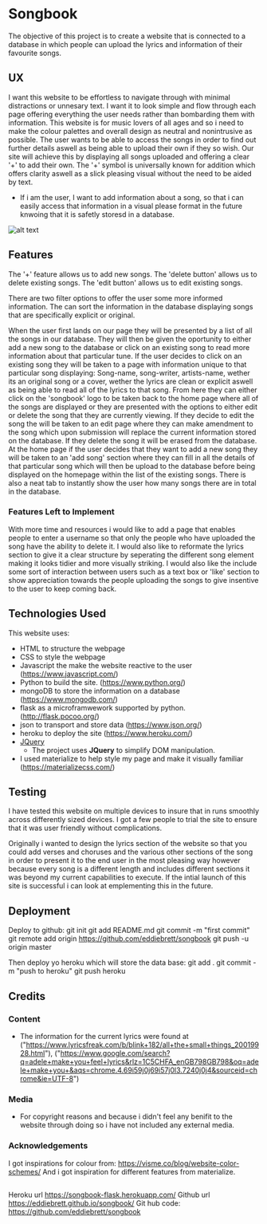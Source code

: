 # Songbook

The objective of this project is to create a website that is connected to a database in which people can upload the lyrics and information of their favourite songs.

 
## UX
 
I want this website to be effortless to navigate through with minimal distractions or unnesary text. I want it to look simple and flow through each page offering everything the user needs rather than bombarding them with information. This website is for music lovers of all ages and so i need to make the colour palettes and overall design as neutral and nonintrusive as possible. The user wants to be able to access the songs in order to find out further details aswell as being able to upload their own if they so wish. Our site will achieve this by displaying all songs uploaded and offering a clear '+' to add their own. The '+' symbol is universally known for addition which offers clarity aswell as a slick pleasing visual without the need to be aided by text.


- If i am the user, I want to add information about a song, so that i can easily access that information in a visual please format in the future knwoing that it is safetly storesd in a database.

![alt text](wireframe.jpg)

## Features

The '+' feature allows us to add new songs.
The 'delete button' allows us to delete existing songs.
The 'edit button' allows us to edit existing songs.

There are two filter options to offer the user some more informed information. The can sort the information in the database displaying songs that are specifically explicit or original.

When the user first lands on our page they will be presented by a list of all the songs in our database. They will then be given the oportunity to either add a new song to the database or click on an existing song to read more information about that particular tune. If the user decides to click on an existing song they will be taken to a page with information unique to that particular song displaying: Song-name, song-writer, artists-name, wether its an original song or a cover, wether the lyrics are clean or explicit aswell as being able to read all of the lyrics to that song. From here they can either click on the 'songbook' logo to be taken back to the home page where all of the songs are displayed or they are presented with the options to either edit or delete the song that they are currently viewing. If they decide to edit the song the will be taken to an edit page where they can make amendment to the song which upon submission will replace the current information stored on the database. If they delete the song it will be erased from the database. At the home page if the user decides that they want to add a new song they will be taken to an 'add song' section where they can fill in all the details of that particular song which will then be upload to the database before being displayed on the homepage within the list of the existing songs. There is also a neat tab to instantly show the user how many songs there are in total in the database.


### Features Left to Implement
With more time and resources i would like to add a page that enables people to enter a username so that only the people who have uploaded the song have the ability to delete it.
I would also like to reformate the lyrics section to give it a clear structure by seperating the different song element making it looks tidier and more visually striking. 
I would also like the include some sort of interaction between users such as a text box or 'like' section to show appreciation towards the people uploading the songs to give insentive to the user to keep coming back.

## Technologies Used

This website uses:
- HTML to structure the webpage
- CSS to style the webpage
- Javascript the make the website reactive to the user (https://www.javascript.com/)
- Python to build the site. (https://www.python.org/)
- mongoDB to store the information on a database (https://www.mongodb.com/)
- flask as a microframwework supported by python. (http://flask.pocoo.org/)
- json to transport and store data (https://www.json.org/)
- heroku to deploy the site (https://www.heroku.com/)
- [JQuery](https://jquery.com)
    - The project uses **JQuery** to simplify DOM manipulation.
- I used materialize to help style my page and make it visually familiar (https://materializecss.com/)

## Testing
I have tested this website on multiple devices to insure that in runs smoothly across differently sized devices. I got a few people to trial the site to ensure that it was user friendly without complications.

Originally i wanted to design the lyrics section of the website so that you could add verses and choruses and the various other sections of the song in order to present it to the end user in the most pleasing way however because every song is a different length and includes different sections it was beyond my current capabilities to execute. If the intial launch of this site is successful i can look at emplementing this in the future.

## Deployment

Deploy to github:
git init
git add README.md
git commit -m "first commit"
git remote add origin https://github.com/eddiebrett/songbook
git push -u origin master

Then deploy yo heroku which will store the data base:
git add .
git commit -m "push to heroku"
git push heroku

## Credits

### Content
- The information for the current lyrics were found at ("https://www.lyricsfreak.com/b/blink+182/all+the+small+things_20019928.html"), ("https://www.google.com/search?q=adele+make+you+feel+lyrics&rlz=1C5CHFA_enGB798GB798&oq=adele+make+you+&aqs=chrome.4.69i59j0j69i57j0l3.7240j0j4&sourceid=chrome&ie=UTF-8")
### Media
- For copyright reasons and because i didn't feel any benifit to the website through doing so i have not included any external media.

### Acknowledgements
I got inspirations for colour from: https://visme.co/blog/website-color-schemes/
And i got inspiration for different features from materialize.



##
Heroku url https://songbook-flask.herokuapp.com/
Github url https://eddiebrett.github.io/songbook/
Git hub code: https://github.com/eddiebrett/songbook